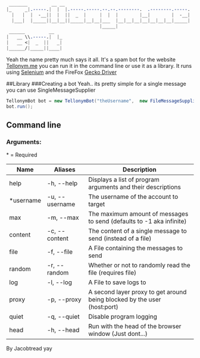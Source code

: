 ```css
 _______         __ __                                               
|_     _|.-----.|  |  |.-----.-----.--.--.--------.  .--------.-----.
  |   |  |  -__||  |  ||  _  |     |  |  |        |__|        |  -__|
  |___|  |_____||__|__||_____|__|__|___  |__|__|__|__|__|__|__|_____|
                                   |_____|                           
 ______         __                                                   
|   __ \\.-----.|  |_                                                 
|   __ <|  _  ||   _|                                     
|______/|_____||____| 
```
Yeah the name pretty much says it all. It's a spam bot for the website [Tellonym.me](https://tellonym.me)
you can run it in the command line or use it as a library. It runs using [Selenium](https://www.selenium.dev/) and the FireFox [Gecko Driver](https://github.com/mozilla/geckodriver)

##Library
###Creating a bot
Yeah.. its pretty simple for a single message you can use SingleMessageSupplier
```java
TellonymBot bot = new TellonymBot("theUsername",  new FileMessageSupplier(Paths.get("/path/to/your/file")));
bot.run();
```

## Command line
### Arguments:
\* = Required

| Name      | Aliases        | Description                                                              |
|-----------|----------------|--------------------------------------------------------------------------|
| help      | -h, --help     | Displays a list of program arguments and their descriptions              |
| *username | -u, --username | The username of the account to target                                    |
| max       | -m, --max      | The maximum amount of messages to send (defaults to -1 aka infinite)     |
| content   | -c, --content  | The content of a single message to send (instead of a file)              |
| file      | -f, --file     | A File containing the messages to send                                   |
| random    | -r, --random   | Whether or not to randomly read the file (requires file)                 |
| log       | -l, --log      | A File to save logs to                                                   |
| proxy     | -p, --proxy    | A second layer proxy to get around being blocked by the user (host:port) |
| quiet     | -q, --quiet    | Disable program logging                                                  |
| head      | -h, --head     | Run with the head of the browser window (Just dont...)                   |

By Jacobtread yay